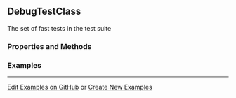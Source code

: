 ## <a id="Peeves.TestUtils.DebugTestClass">DebugTestClass</a>
The set of fast tests in the test suite

### Properties and Methods


### Examples


___

[Edit Examples on GitHub](https://github.com/McCoyGroup/References/edit/gh-pages/Documentation/examples/Peeves/TestUtils/DebugTestClass.md) or 
[Create New Examples](https://github.com/McCoyGroup/References/new/gh-pages/?filename=Documentation/examples/Peeves/TestUtils/DebugTestClass.md)